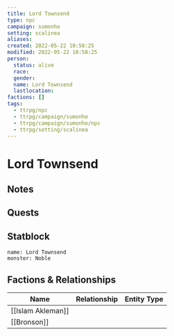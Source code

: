 ```yaml
---
title: Lord Townsend
type: npc
campaign: sumonho
setting: scalinea
aliases: 
created: 2022-05-22 10:58:25
modified: 2022-05-22 10:58:25
person:
  status: alive
  race: 
  gender: 
  name: Lord Townsend
  lastlocation: 
factions: []
tags:
  - ttrpg/npc
  - ttrpg/campaign/sumonho
  - ttrpg/campaign/sumonho/npc
  - ttrpg/setting/scalinea
---
```


# Lord Townsend

## Notes


## Quests


## Statblock

```statblock
name: Lord Townsend
monster: Noble
```


## Factions & Relationships
| Name              | Relationship | Entity Type |
| ----------------- |:------------:| ----------- |
| [[Islam Akleman]] |              |             |
| [[Bronson]]       |              |             |



